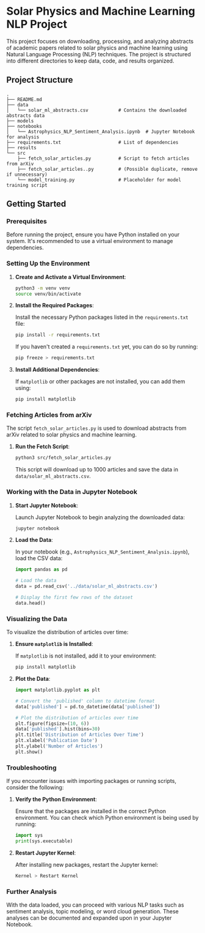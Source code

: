 # Solar Physics and Machine Learning NLP Project

This project focuses on downloading, processing, and analyzing abstracts of academic papers related to solar physics and machine learning using Natural Language Processing (NLP) techniques. The project is structured into different directories to keep data, code, and results organized.

## Project Structure

```
.
├── README.md
├── data
│   └── solar_ml_abstracts.csv           # Contains the downloaded abstracts data
├── models
├── notebooks
│   └── Astrophysics_NLP_Sentiment_Analysis.ipynb  # Jupyter Notebook for analysis
├── requirements.txt                     # List of dependencies
├── results
└── src
    ├── fetch_solar_articles.py          # Script to fetch articles from arXiv
    ├── fetch_solar_articles..py         # (Possible duplicate, remove if unnecessary)
    └── model_training.py                # Placeholder for model training script
```

## Getting Started

### Prerequisites

Before running the project, ensure you have Python installed on your system. It's recommended to use a virtual environment to manage dependencies.

### Setting Up the Environment

1. **Create and Activate a Virtual Environment**:

   ```bash
   python3 -m venv venv
   source venv/bin/activate
   ```

2. **Install the Required Packages**:

   Install the necessary Python packages listed in the `requirements.txt` file:

   ```bash
   pip install -r requirements.txt
   ```

   If you haven't created a `requirements.txt` yet, you can do so by running:

   ```bash
   pip freeze > requirements.txt
   ```

3. **Install Additional Dependencies**:

   If `matplotlib` or other packages are not installed, you can add them using:

   ```bash
   pip install matplotlib
   ```

### Fetching Articles from arXiv

The script `fetch_solar_articles.py` is used to download abstracts from arXiv related to solar physics and machine learning.

1. **Run the Fetch Script**:

   ```bash
   python3 src/fetch_solar_articles.py
   ```

   This script will download up to 1000 articles and save the data in `data/solar_ml_abstracts.csv`.

### Working with the Data in Jupyter Notebook

1. **Start Jupyter Notebook**:

   Launch Jupyter Notebook to begin analyzing the downloaded data:

   ```bash
   jupyter notebook
   ```

2. **Load the Data**:

   In your notebook (e.g., `Astrophysics_NLP_Sentiment_Analysis.ipynb`), load the CSV data:

   ```python
   import pandas as pd

   # Load the data
   data = pd.read_csv('../data/solar_ml_abstracts.csv')

   # Display the first few rows of the dataset
   data.head()
   ```

### Visualizing the Data

To visualize the distribution of articles over time:

1. **Ensure `matplotlib` is Installed**:

   If `matplotlib` is not installed, add it to your environment:

   ```bash
   pip install matplotlib
   ```

2. **Plot the Data**:

   ```python
   import matplotlib.pyplot as plt

   # Convert the 'published' column to datetime format
   data['published'] = pd.to_datetime(data['published'])

   # Plot the distribution of articles over time
   plt.figure(figsize=(10, 6))
   data['published'].hist(bins=30)
   plt.title('Distribution of Articles Over Time')
   plt.xlabel('Publication Date')
   plt.ylabel('Number of Articles')
   plt.show()
   ```

### Troubleshooting

If you encounter issues with importing packages or running scripts, consider the following:

1. **Verify the Python Environment**:

   Ensure that the packages are installed in the correct Python environment. You can check which Python environment is being used by running:

   ```python
   import sys
   print(sys.executable)
   ```

2. **Restart Jupyter Kernel**:

   After installing new packages, restart the Jupyter kernel:

   ```bash
   Kernel > Restart Kernel
   ```

### Further Analysis

With the data loaded, you can proceed with various NLP tasks such as sentiment analysis, topic modeling, or word cloud generation. These analyses can be documented and expanded upon in your Jupyter Notebook.
